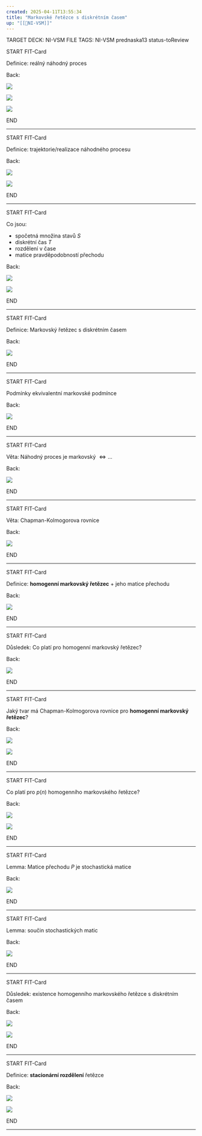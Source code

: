 ```yaml
---
created: 2025-04-11T13:55:34
title: "Markovské řetězce s diskrétním časem"
up: "[[📖NI-VSM]]"
---
```


TARGET DECK: NI-VSM
FILE TAGS: NI-VSM prednaska13 status-toReview


START
FIT-Card

Definice: reálný náhodný proces

Back:

![](../../Assets/Pasted%20image%2020250411135609.png)

![](../../Assets/Pasted%20image%2020250411135615.png)

<!-- ExampleStart -->
![](../../Assets/Pasted%20image%2020250411135624.png)
<!-- ExampleEnd -->

END

---

START
FIT-Card

Definice: trajektorie/realizace náhodného procesu

Back:

![](../../Assets/Pasted%20image%2020250411135645.png)

<!-- ExampleStart -->
![](../../Assets/Pasted%20image%2020250411135657.png)
<!-- ExampleEnd -->


END

---


START
FIT-Card

Co jsou:
- spočetná množina stavů $S$
- diskrétní čas $T$
- rozdělení v čase
- matice pravděpodobností přechodu

Back:

![](../../Assets/Pasted%20image%2020250411135832.png)

<!-- ExampleStart -->
![](../../Assets/Pasted%20image%2020250411135753.png)
<!-- ExampleEnd -->

END

---


START
FIT-Card

Definice: Markovský řetězec s diskrétním časem

Back:

![](../../Assets/Pasted%20image%2020250411135848.png)

END

---


START
FIT-Card

Podmínky ekvivalentní markovské podmínce

Back:

![](../../Assets/Pasted%20image%2020250411135913.png)

END

---


START
FIT-Card

Věta: Náhodný proces je markovský $\Leftrightarrow \dots$

Back:

![](../../Assets/Pasted%20image%2020250411135941.png)

END

---


START
FIT-Card

Věta: Chapman-Kolmogorova rovnice

Back:

![](../../Assets/Pasted%20image%2020250411135956.png)

END

---


START
FIT-Card

Definice: **homogenní markovský řetězec** + jeho matice přechodu

Back:

![](../../Assets/Pasted%20image%2020250411140017.png)

END

---


START
FIT-Card

Důsledek: Co platí pro homogenní markovský řetězec?

Back:

![](../../Assets/Pasted%20image%2020250411140037.png)

END

---


START
FIT-Card

Jaký tvar má Chapman-Kolmogorova rovnice pro **homogenní markovský řetězec**?

Back:

![](../../Assets/Pasted%20image%2020250411140114.png)

<!-- DetailInfoStart -->
![](../../Assets/Pasted%20image%2020250411140130.png)
<!-- DetailInfoEnd -->


END

---


START
FIT-Card

Co platí pro $p(n)$ homogenního markovského řetězce?

Back:

![](../../Assets/Pasted%20image%2020250411140148.png)

<!-- ExerciseStart -->
![](../../Assets/Pasted%20image%2020250411140157.png)
<!-- ExerciseEnd -->


END

---


START
FIT-Card

Lemma: Matice přechodu $P$ je stochastická matice

Back:

![](../../Assets/Pasted%20image%2020250411140220.png)

END

---


START
FIT-Card

Lemma: součin stochastických matic

Back:

![](../../Assets/Pasted%20image%2020250411140232.png)

END

---


START
FIT-Card

Důsledek: existence homogenního markovského řetězce s diskrétním časem

Back:

![](../../Assets/Pasted%20image%2020250411140254.png)

<!-- ExampleStart -->
![](../../Assets/Pasted%20image%2020250411140301.png)
<!-- ExampleEnd -->

END

---


START
FIT-Card

Definice: **stacionární rozdělení** řetězce

Back:

![](../../Assets/Pasted%20image%2020250411140335.png)

<!-- ExampleStart -->
![](../../Assets/Pasted%20image%2020250411140356.png)
<!-- ExampleEnd -->


END

---
